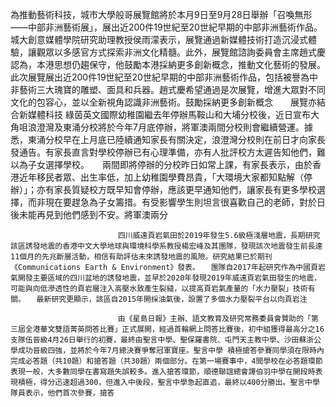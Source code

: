 為推動藝術科技，城市大學般哥展覽館將於本月9日至9月28日舉辦「召喚無形——中部非洲藝術展」，展出近200件19世紀至20世紀早期的中部非洲藝術作品。城大創意媒體學院研究助理教授侯雨濛表示，展覽通過新媒體技術打造沉浸式體驗，讓觀眾以多感官方式探索非洲文化精髓。此外，展覽館諮詢委員會主席趙式慶認為，本港思想仍趨保守，他鼓勵本港採納更多創新概念，推動文化藝術的發展。此次展覽展出近200件19世紀至20世紀早期的中部非洲藝術作品，包括被譽為中非藝術三大瑰寶的雕塑、面具和兵器。趙式慶希望通過是次展覽，增進大眾對不同文化的包容心，並以全新視角認識非洲藝術。鼓勵採納更多創新概念　　展覽亦結合新媒體科技 
                            綠茵英文國際幼稚園繼去年停辦馬鞍山和大埔分校後，近日宣布大角咀浪澄灣及東涌分校將於今年7月底停辦，將軍澳兩間分校則會繼續營運。據悉，東涌分校早在上月底已陸續通知家長有關決定，浪澄灣分校則在前日才向家長發通告。有家長直言對學校停辦已有心理準備，亦有人批評校方太遲告知他們，難以為子女選擇學校。　　兩間即將停辦的分校昨日如常上課，有家長表示，由於香港近年移民者眾、出生率低，加上幼稚園學費昂貴，「大環境大家都知點解（停辦）」；亦有家長質疑校方既早知會停辦，應該更早通知他們，讓家長有更多學校選擇，而非現在要趕急為子女籌措。有受影響學生則坦言很喜歡自己的老師，對於日後未能再見到他們感到不安。將軍澳兩分 
                        
                            四川威遠頁岩氣田於2019年發生5.6級極淺層地震，長期研究該區誘發地震的香港中文大學地球與環境科學系教授楊宏峰及其團隊，發現該次地震發生前長達11個月的先兆斷層活動，相信有助評估未來誘發地震的風險。研究結果已於期刊《Communications Earth & Environment》發表。　　團隊自2017年起研究作為中國頁岩氣開發主要區域的四川盆地的誘發地震，並早於2020年發現2019年威遠頁岩氣田發生的地震，可能與向低滲透性的頁岩層注入高壓水致產生裂縫，以提高頁岩氣產量的「水力壓裂」技術有關。　　最新研究更顯示，該區自2015年開採油氣後，設置了多個水力壓裂平台以向頁岩注 
                        
                            由《星島日報》主辦、語文教育及研究常務委員會贊助的「第三屆全港華文雙語菁英問答比賽」正式展開，經過首輪網上問答比賽後，初中組獲得最高分之16支隊伍晉級4月26日舉行的初賽，最終由聖言中學、聖保羅書院、屯門天主教中學、沙田蘇浙公學成功晉級四強，並將於今年7月總決賽爭奪冠軍寶座。聖言中學 積極搶答參賽同學須在限時內完成必答題（共10題）和搶答題（共30題）兩個部分。在第一場賽事中，4間學校在必答題環節表現一般，大多數同學在書寫題失誤較多。進入搶答環節，順德聯誼總會譚伯羽中學在開段時表現積極，得分迅速超過300，但進入中後段，聖言中學急起直追，最終以400分勝出。聖言中學隊員表示，他們首次參賽，搶答 
                        